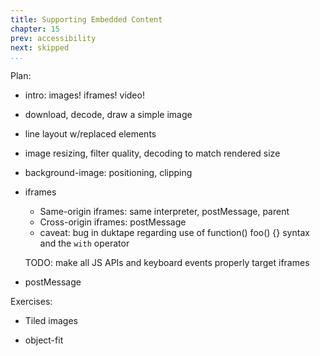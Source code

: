 ```yaml
---
title: Supporting Embedded Content
chapter: 15
prev: accessibility
next: skipped
...
```



Plan:

* intro: images! iframes! video!

* download, decode, draw a simple image

* line layout w/replaced elements

* image resizing, filter quality, decoding to match rendered size

* background-image: positioning, clipping

* iframes
  * Same-origin iframes: same interpreter, postMessage, parent
  * Cross-origin iframes: postMessage
  * caveat: bug in duktape regarding use of function() foo() {} syntax and the
    `with` operator

  TODO: make all JS APIs and keyboard events properly target iframes

* postMessage

Exercises:

* Tiled images

* object-fit

